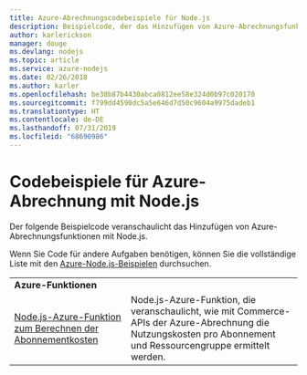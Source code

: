 ```yaml
---
title: Azure-Abrechnungscodebeispiele für Node.js
description: Beispielcode, der das Hinzufügen von Azure-Abrechnungsfunktionen mit Node.js veranschaulicht
author: karlerickson
manager: douge
ms.devlang: nodejs
ms.topic: article
ms.service: azure-nodejs
ms.date: 02/26/2018
ms.author: karler
ms.openlocfilehash: be30b87b4430abca0812ee58e324d0b97c020170
ms.sourcegitcommit: f799dd4590dc5a5e646d7d50c9604a9975dadeb1
ms.translationtype: HT
ms.contentlocale: de-DE
ms.lasthandoff: 07/31/2019
ms.locfileid: "68690986"
---
```

# <a name="azure-billing-with-nodejs-code-samples"></a>Codebeispiele für Azure-Abrechnung mit Node.js

Der folgende Beispielcode veranschaulicht das Hinzufügen von Azure-Abrechnungsfunktionen mit Node.js.

Wenn Sie Code für andere Aufgaben benötigen, können Sie die vollständige Liste mit den [Azure-Node.js-Beispielen](https://azure.microsoft.com/resources/samples/?term=nodejs) durchsuchen.

| | |
|---|---|
| **Azure-Funktionen** ||
| [Node.js-Azure-Funktion zum Berechnen der Abonnementkosten](https://azure.microsoft.com/resources/samples/consumption-cost-node/) | Node.js-Azure-Funktion, die veranschaulicht, wie mit Commerce-APIs der Azure-Abrechnung die Nutzungskosten pro Abonnement und Ressourcengruppe ermittelt werden. |
